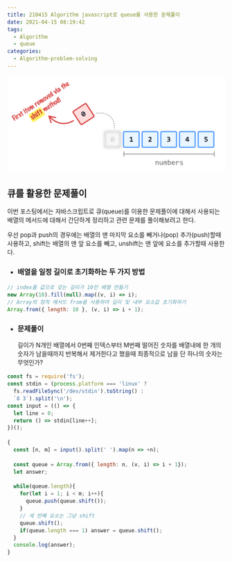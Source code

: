 ```yaml
---
title: 210415 Algorithm javascript로 queue를 사용한 문제풀이
date: 2021-04-15 08:19:42
tags:
  - Algorithm
  - queue
categories:
  - Algorithm-problem-solving
---
```


<div align="center">
  <img src="/images/post_images/210415_javascript_queue.png" alt="JavaScript shift method">
</div>

## 큐를 활용한 문제풀이

이번 포스팅에서는 자바스크립트로 큐(queue)를 이용한 문제풀이에 대해서 사용되는 배열의 메서드에 대해서 간단하게 정리하고 관련 문제를 풀이해보려고 한다.

우선 pop과 push의 경우에는 배열의 맨 마지막 요소를 빼거나(pop) 추가(push)할때 사용하고, shift는 배열의 맨 앞 요소를 빼고, unshift는 맨 앞에 요소를 추가할때 사용한다.

- ### 배열을 일정 길이로 초기화하는 두 가지 방법

```javascript
// index를 값으로 갖는 길이가 10인 배열 만들기
new Array(10).fill(null).map((v, i) => i);
// Array의 정적 메서드 from을 사용하여 길이 및 내부 요소값 초기화하기
Array.from({ length: 10 }, (v, i) => i + 1);
```

- ### 문제풀이
  길이가 N개인 배열에서 0번째 인덱스부터 M번째 떨어진 숫자를 배열내에 한 개의 숫자가 남을때까지 반복해서 제거한다고 했을때 최종적으로 남을 단 하나의 숫자는 무엇인가?

```javascript
const fs = require('fs');
const stdin = (process.platform === 'linux' ?
  fs.readFileSync('/dev/stdin').toString() :
  `8 3`).split('\n');
const input = (() => {
  let line = 0;
  return () => stdin[line++];
})();

{
  const [n, m] = input().split(' ').map(n => +n);

  const queue = Array.from({ length: n, (v, i) => i + 1});
  let answer;

  while(queue.length){
    for(let i = 1; i < m; i++){
      queue.push(queue.shift());
    }
    // 세 번째 요소는 그냥 shift
    queue.shift();
    if(queue.length === 1) answer = queue.shift();
  }
  console.log(answer);
}
```
